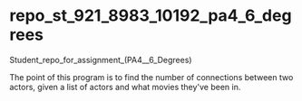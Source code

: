 # repo_st_921_8983_10192_pa4_6_degrees
Student_repo_for_assignment_(PA4__6_Degrees)

The point of this program is to find the number of connections between two actors, 
given a list of actors and what movies they've been in.
